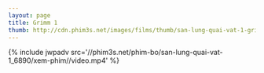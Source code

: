 ```yaml
---
layout: page
title: Grimm 1
thumb: http://cdn.phim3s.net/images/films/thumb/san-lung-quai-vat-1-grimm-1-2011.jpg
---
```

{% include jwpadv src='//phim3s.net/phim-bo/san-lung-quai-vat-1_6890/xem-phim//video.mp4' %}